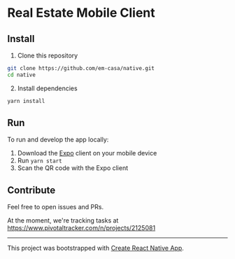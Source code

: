 # Real Estate Mobile Client

## Install

1. Clone this repository

```sh
git clone https://github.com/em-casa/native.git
cd native
```

2. Install dependencies

```sh
yarn install
```

## Run

To run and develop the app locally:

1. Download the [Expo](https://expo.io/) client on your mobile device
2. Run `yarn start`
3. Scan the QR code with the Expo client

## Contribute

Feel free to open issues and PRs.

At the moment, we're tracking tasks at https://www.pivotaltracker.com/n/projects/2125081

---

This project was bootstrapped with [Create React Native App](https://github.com/react-community/create-react-native-app).
